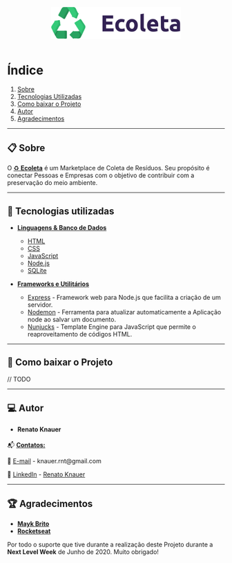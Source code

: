 <div style="display: flex; justify-content: center;"> 
    <img style="width: 300px" src="public/assets/logo.svg" alt="Ecoleta">
</div>
<br />

# Índice

1. [Sobre](#-sobre)
2. [Tecnologias Utilizadas](#-tecnologias-utilizadas)
3. [Como baixar o Projeto](#-como-baixar-o-projeto)
4. [Autor](#-autor)
5. [Agradecimentos](#-agradecimentos)

---

## 📋️ Sobre

O <span style="text-decoration: underline;">:recycle: **Ecoleta**</span> é um Marketplace de Coleta de Resíduos. Seu propósito é conectar Pessoas e Empresas com o objetivo de contribuir com a preservação do meio ambiente.

---

## 🚀 Tecnologias utilizadas

* <span style="text-decoration: underline;">**Linguagens & Banco de Dados**</span>
  
  * [HTML](https://developer.mozilla.org/pt-BR/docs/Web/HTML)
  * [CSS](https://developer.mozilla.org/pt-BR/docs/Web/CSS)
  * [JavaScript](https://developer.mozilla.org/pt-BR/docs/Web/JavaScript)
  * [Node.js](https://nodejs.org/en/)
  * [SQLite](https://www.sqlite.org/index.html)

* <span style="text-decoration: underline;">**Frameworks e Utilitários**</span>

  * [Express](https://expressjs.com/) - Framework web para Node.js que facilita a criação de um servidor.
  * [Nodemon](https://nodemon.io/) - Ferramenta para atualizar automaticamente a Aplicação node ao salvar um documento.
  * [Nunjucks](https://mozilla.github.io/nunjucks/) - Template Engine para JavaScript que permite o reaproveitamento de códigos HTML.

---

## 📖 Como baixar o Projeto

// TODO

---

## 💻️ Autor

* #### **Renato Knauer**

📬️ <span style="text-decoration: underline;">**Contatos:**</span>

<p>🔗 
    <span style="text-decoration: underline;">E-mail</span> - 
    knauer.rnt@gmail.com
</p>

<p>🔗 
    <span style="text-decoration: underline;">LinkedIn</span> - 
    <a target="_blank" href="https://www.linkedin.com/in/renatoknauer/">Renato Knauer</a>
</p>

---

## 🏆️ Agradecimentos

*  <a target="_blank" href="https://github.com/maykbrito">**Mayk Brito**</a>
*  <a target="_blank" href="https://rocketseat.com.br/">**Rocketseat**</a>

Por todo o suporte que tive durante a realização deste Projeto durante a **Next Level Week** de Junho de 2020. Muito obrigado!